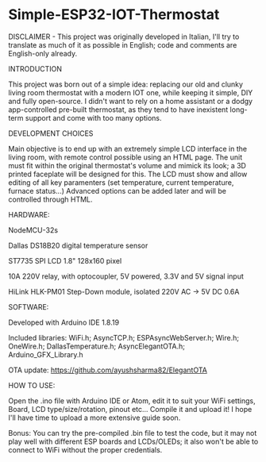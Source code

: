 # Simple-ESP32-IOT-Thermostat

DISCLAIMER - This project was originally developed in Italian, I'll try to translate as much of it as possible in English; code and comments are English-only already.


INTRODUCTION

This project was born out of a simple idea: replacing our old and clunky living room thermostat with a modern IOT one, while keeping it simple, DIY and fully open-source. I didn't want to rely on a home assistant or a dodgy app-controlled pre-built thermostat, as they tend to have inexistent long-term support and come with too many options.


DEVELOPMENT CHOICES

Main objective is to end up with an extremely simple LCD interface in the living room, with remote control possible using an HTML page.
The unit must fit within the original thermostat's volume and mimick its look; a 3D printed faceplate will be designed for this.
The LCD must show and allow editing of all key paramenters (set temperature, current temperature, furnace status...)
Advanced options can be added later and will be controlled through HTML.


HARDWARE:

NodeMCU-32s

Dallas DS18B20 digital temperature sensor

ST7735 SPI LCD 1.8" 128x160 pixel

10A 220V relay, with optocoupler, 5V powered, 3.3V and 5V signal input

HiLink HLK-PM01 Step-Down module, isolated 220V AC -> 5V DC 0.6A


SOFTWARE:

Developed with Arduino IDE 1.8.19

Included libraries: WiFi.h; AsyncTCP.h; ESPAsyncWebServer.h; Wire.h; OneWire.h; DallasTemperature.h; AsyncElegantOTA.h; Arduino_GFX_Library.h

OTA update: https://github.com/ayushsharma82/ElegantOTA


HOW TO USE:

Open the .ino file with Arduino IDE or Atom, edit it to suit your WiFi settings, Board, LCD type/size/rotation, pinout etc... Compile it and upload it!
I hope I'll have time to upload a more extensive guide soon.

Bonus: You can try the pre-compiled .bin file to test the code, but it may not play well with different ESP boards and LCDs/OLEDs; it also won't be able to connect to WiFi without the proper credentials.
